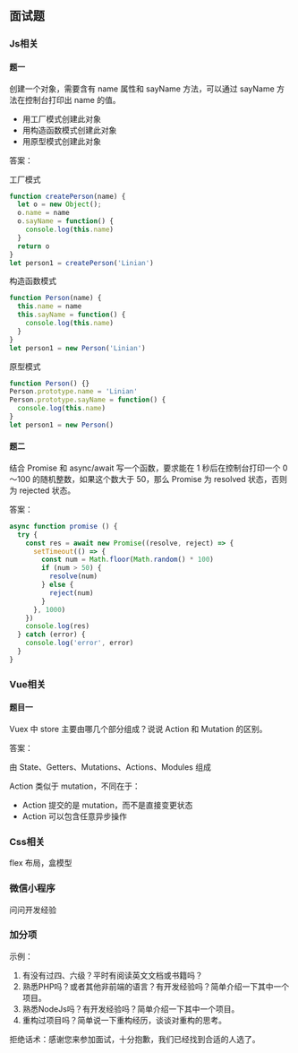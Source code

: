 ## 面试题

### Js相关

#### 题一
创建一个对象，需要含有 name 属性和 sayName 方法，可以通过 sayName 方法在控制台打印出 name 的值。
- 用工厂模式创建此对象
- 用构造函数模式创建此对象
- 用原型模式创建此对象

答案：

工厂模式
```js
function createPerson(name) {
  let o = new Object();
  o.name = name
  o.sayName = function() {
    console.log(this.name)
  }
  return o
}
let person1 = createPerson('Linian')
```

构造函数模式
```js
function Person(name) {
  this.name = name
  this.sayName = function() {
    console.log(this.name)
  }
}
let person1 = new Person('Linian')
```

原型模式
```js
function Person() {}
Person.prototype.name = 'Linian'
Person.prototype.sayName = function() {
  console.log(this.name)
}
let person1 = new Person()
```

#### 题二
结合 Promise 和 async/await 写一个函数，要求能在 1 秒后在控制台打印一个 0～100 的随机整数，如果这个数大于 50，那么 Promise 为 resolved 状态，否则为 rejected 状态。

答案：
```js
async function promise () {
  try {
    const res = await new Promise((resolve, reject) => {
      setTimeout(() => {
        const num = Math.floor(Math.random() * 100)
        if (num > 50) {
          resolve(num)
        } else {
          reject(num)
        }
      }, 1000)
    })
    console.log(res)
  } catch (error) {
    console.log('error', error)
  }
}
```

### Vue相关

#### 题目一
Vuex 中 store 主要由哪几个部分组成？说说 Action 和 Mutation 的区别。

答案：

由 State、Getters、Mutations、Actions、Modules 组成

Action 类似于 mutation，不同在于：
- Action 提交的是 mutation，而不是直接变更状态
- Action 可以包含任意异步操作


### Css相关

flex 布局，盒模型


### 微信小程序

问问开发经验


### 加分项

示例：
1. 有没有过四、六级？平时有阅读英文文档或书籍吗？
2. 熟悉PHP吗？或者其他非前端的语言？有开发经验吗？简单介绍一下其中一个项目。
3. 熟悉NodeJs吗？有开发经验吗？简单介绍一下其中一个项目。
4. 重构过项目吗？简单说一下重构经历，谈谈对重构的思考。


拒绝话术：感谢您来参加面试，十分抱歉，我们已经找到合适的人选了。